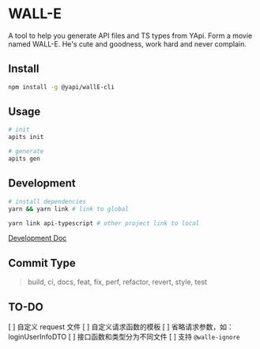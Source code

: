 # WALL-E
A tool to help you generate API files and TS types from YApi.
Form a movie named WALL-E. He's cute and goodness, work hard and never complain.

## Install
```bash
npm install -g @yapi/wallE-cli
```

## Usage
```bash
# init
apits init

# generate
apits gen
```

## Development
```bash
# install dependencies
yarn && yarn link # link to global

yarn link api-typescript # other project link to local
```
[Development Doc](doc/development.md)

## Commit Type
> build, ci, docs, feat, fix, perf, refactor, revert, style, test

## TO-DO
[ ] 自定义 request 文件
[ ] 自定义请求函数的模板
[ ] 省略请求参数，如：loginUserInfoDTO
[ ] 接口函数和类型分为不同文件
[ ] 支持 `@walle-ignore`
